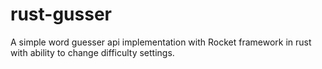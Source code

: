 # rust-gusser
A simple word guesser api implementation with Rocket framework in rust  with ability to change difficulty settings.